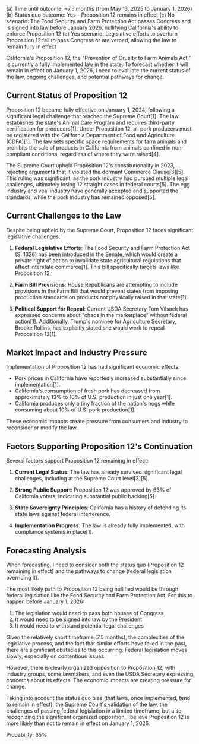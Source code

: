 (a) Time until outcome: ~7.5 months (from May 13, 2025 to January 1, 2026)
(b) Status quo outcome: Yes - Proposition 12 remains in effect
(c) No scenario: The Food Security and Farm Protection Act passes Congress and is signed into law before January 2026, nullifying California's ability to enforce Proposition 12
(d) Yes scenario: Legislative efforts to overturn Proposition 12 fail to pass Congress or are vetoed, allowing the law to remain fully in effect

California's Proposition 12, the "Prevention of Cruelty to Farm Animals Act," is currently a fully implemented law in the state. To forecast whether it will remain in effect on January 1, 2026, I need to evaluate the current status of the law, ongoing challenges, and potential pathways for change.

## Current Status of Proposition 12

Proposition 12 became fully effective on January 1, 2024, following a significant legal challenge that reached the Supreme Court[1]. The law establishes the state's Animal Care Program and requires third-party certification for producers[1]. Under Proposition 12, all pork producers must be registered with the California Department of Food and Agriculture (CDFA)[1]. The law sets specific space requirements for farm animals and prohibits the sale of products in California from animals confined in non-compliant conditions, regardless of where they were raised[4].

The Supreme Court upheld Proposition 12's constitutionality in 2023, rejecting arguments that it violated the dormant Commerce Clause[3][5]. This ruling was significant, as the pork industry had pursued multiple legal challenges, ultimately losing 12 straight cases in federal courts[5]. The egg industry and veal industry have generally accepted and supported the standards, while the pork industry has remained opposed[5].

## Current Challenges to the Law

Despite being upheld by the Supreme Court, Proposition 12 faces significant legislative challenges:

1. **Federal Legislative Efforts**: The Food Security and Farm Protection Act (S. 1326) has been introduced in the Senate, which would create a private right of action to invalidate state agricultural regulations that affect interstate commerce[1]. This bill specifically targets laws like Proposition 12.

2. **Farm Bill Provisions**: House Republicans are attempting to include provisions in the Farm Bill that would prevent states from imposing production standards on products not physically raised in that state[1].

3. **Political Support for Repeal**: Current USDA Secretary Tom Vilsack has expressed concerns about "chaos in the marketplace" without federal action[1]. Additionally, Trump's nominee for Agriculture Secretary, Brooke Rollins, has explicitly stated she would work to repeal Proposition 12[1].

## Market Impact and Industry Pressure

Implementation of Proposition 12 has had significant economic effects:

- Pork prices in California have reportedly increased substantially since implementation[1].
- California's consumption of fresh pork has decreased from approximately 13% to 10% of U.S. production in just one year[1].
- California produces only a tiny fraction of the nation's hogs while consuming about 10% of U.S. pork production[1].

These economic impacts create pressure from consumers and industry to reconsider or modify the law.

## Factors Supporting Proposition 12's Continuation

Several factors support Proposition 12 remaining in effect:

1. **Current Legal Status**: The law has already survived significant legal challenges, including at the Supreme Court level[3][5].

2. **Strong Public Support**: Proposition 12 was approved by 63% of California voters, indicating substantial public backing[5].

3. **State Sovereignty Principles**: California has a history of defending its state laws against federal interference.

4. **Implementation Progress**: The law is already fully implemented, with compliance systems in place[1].

## Forecasting Analysis

When forecasting, I need to consider both the status quo (Proposition 12 remaining in effect) and the pathways to change (federal legislation overriding it).

The most likely path to Proposition 12 being nullified would be through federal legislation like the Food Security and Farm Protection Act. For this to happen before January 1, 2026:

1. The legislation would need to pass both houses of Congress
2. It would need to be signed into law by the President
3. It would need to withstand potential legal challenges

Given the relatively short timeframe (7.5 months), the complexities of the legislative process, and the fact that similar efforts have failed in the past, there are significant obstacles to this occurring. Federal legislation moves slowly, especially on contentious issues.

However, there is clearly organized opposition to Proposition 12, with industry groups, some lawmakers, and even the USDA Secretary expressing concerns about its effects. The economic impacts are creating pressure for change.

Taking into account the status quo bias (that laws, once implemented, tend to remain in effect), the Supreme Court's validation of the law, the challenges of passing federal legislation in a limited timeframe, but also recognizing the significant organized opposition, I believe Proposition 12 is more likely than not to remain in effect on January 1, 2026.

Probability: 65%